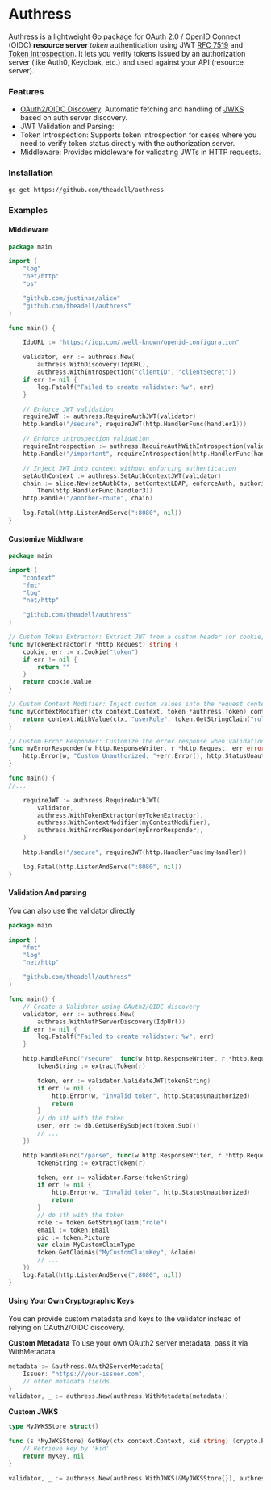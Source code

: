 # Authress

Authress is a lightweight Go package for OAuth 2.0 / OpenID Connect (OIDC) **resource server** *token* authentication using JWT [RFC 7519](https://datatracker.ietf.org/doc/html/rfc7519) and [Token Introspection](https://datatracker.ietf.org/doc/html/rfc7662). It lets you verify tokens issued by an authorization server (like Auth0, Keycloak, etc.) and used against your API (resource server). 

### Features
- [OAuth2/OIDC Discovery](https://datatracker.ietf.org/doc/html/rfc8414): Automatic fetching and handling of [JWKS](https://auth0.com/docs/secure/tokens/json-web-tokens/json-web-key-sets) based on auth server discovery. 
- JWT Validation and Parsing: 
- Token Introspection: Supports token introspection for cases where you need to verify token status directly with the authorization server.
- Middleware: Provides middleware for validating JWTs in HTTP requests.


### Installation
```sh
go get https://github.com/theadell/authress
```

### Examples

#### Middleware 

```go 
package main

import (
	"log"
	"net/http"
	"os"

	"github.com/justinas/alice"        
	"github.com/theadell/authress"
)

func main() {

	IdpURL := "https://idp.com/.well-known/openid-configuration"

	validator, err := authress.New(
		authress.WithDiscovery(IdpURL),
		authress.WithIntrospection("clientID", "clientSecret"))
	if err != nil {
		log.Fatalf("Failed to create validator: %v", err)
	}

	// Enforce JWT validation 
	requireJWT := authress.RequireAuthJWT(validator)
	http.Handle("/secure", requireJWT(http.HandlerFunc(handler1)))

	// Enforce introspection validation
	requireIntrospection := authress.RequireAuthWithIntrospection(validator)
	http.Handle("/important", requireIntrospection(http.HandlerFunc(handler2)))

	// Inject JWT into context without enforcing authentication
	setAuthContext := authress.SetAuthContextJWT(validator)
	chain := alice.New(setAuthCtx, setContextLDAP, enforceAuth, authorize).
		Then(http.HandlerFunc(handler3))
	http.Handle("/another-route", chain)

	log.Fatal(http.ListenAndServe(":8080", nil))
}
```
#### Customize Middlware 

```go
package main

import (
	"context"
	"fmt"
	"log"
	"net/http"

	"github.com/theadell/authress"
)

// Custom Token Extractor: Extract JWT from a custom header (or cookie, etc.)
func myTokenExtractor(r *http.Request) string {
	cookie, err := r.Cookie("token")
	if err != nil {
		return "" 
	}
	return cookie.Value
}

// Custom Context Modifier: Inject custom values into the request context 
func myContextModifier(ctx context.Context, token *authress.Token) context.Context {
	return context.WithValue(ctx, "userRole", token.GetStringClain("role"))
}

// Custom Error Responder: Customize the error response when validation fails
func myErrorResponder(w http.ResponseWriter, r *http.Request, err error) {
	http.Error(w, "Custom Unauthorized: "+err.Error(), http.StatusUnauthorized)
}

func main() {
//...

	requireJWT := authress.RequireAuthJWT(
		validator,
		authress.WithTokenExtractor(myTokenExtractor),       
		authress.WithContextModifier(myContextModifier),     
		authress.WithErrorResponder(myErrorResponder),       
	)

	http.Handle("/secure", requireJWT(http.HandlerFunc(myHandler))

	log.Fatal(http.ListenAndServe(":8080", nil))
}

```
#### Validation And parsing 
You can also use the validator directly 

```go
package main

import (
	"fmt"
	"log"
	"net/http"

	"github.com/theadell/authress"
)

func main() {
	// Create a Validator using OAuth2/OIDC discovery
	validator, err := authress.New(
		authress.WithAuthServerDiscovery(IdpUrl))
	if err != nil {
		log.Fatalf("Failed to create validator: %v", err)
	}

	http.HandleFunc("/secure", func(w http.ResponseWriter, r *http.Request) {
		tokenString := extractToken(r)

		token, err := validator.ValidateJWT(tokenString)
		if err != nil {
			http.Error(w, "Invalid token", http.StatusUnauthorized)
			return
		}
        // do sth with the token 
        user, err := db.GetUserBySubject(token.Sub())
		// ... 
	})

    http.HandleFunc("/parse", func(w http.ResponseWriter, r *http.Request) {
		tokenString := extractToken(r)

		token, err := validator.Parse(tokenString)
		if err != nil {
			http.Error(w, "Invalid token", http.StatusUnauthorized)
			return
		}
        // do sth with the token 
        role := token.GetStringClaim("role")
        email := token.Email
		pic := token.Picture
		var claim MyCustomClaimType
		token.GetClaimAs("MyCustomClaimKey", &claim)
		// ... 
	})
	log.Fatal(http.ListenAndServe(":8080", nil))
}

```

#### Using Your Own Cryptographic Keys
You can provide custom metadata and keys to the validator instead of relying on OAuth2/OIDC discovery.

**Custom Metadata**
To use your own OAuth2 server metadata, pass it via WithMetadata:
```Go
metadata := &authress.OAuth2ServerMetadata{
    Issuer: "https://your-issuer.com",
    // other metadata fields
}
validator, _ := authress.New(authress.WithMetadata(metadata))
```
**Custom JWKS** 
```Go
type MyJWKSStore struct{}

func (s *MyJWKSStore) GetKey(ctx context.Context, kid string) (crypto.PublicKey, error) {
    // Retrieve key by 'kid'
    return myKey, nil
}

validator, _ := authress.New(authress.WithJWKS(&MyJWKSStore{}), authress.WithMetadata(metadata))
```